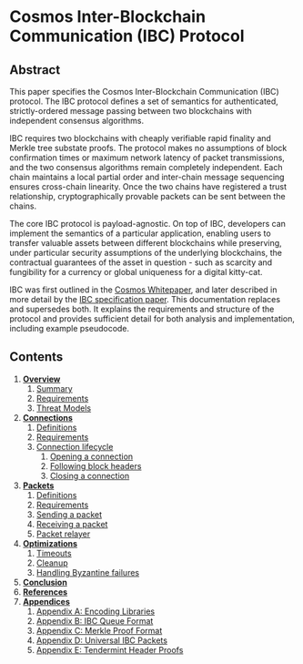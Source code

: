 # Cosmos Inter-Blockchain Communication (IBC) Protocol

## Abstract

This paper specifies the Cosmos Inter-Blockchain Communication (IBC) protocol. The IBC protocol defines a set of semantics for authenticated, strictly-ordered message passing between two blockchains with independent consensus algorithms.  

IBC requires two blockchains with cheaply verifiable rapid finality and Merkle tree substate proofs. The protocol makes no assumptions of block confirmation times or maximum network latency of packet transmissions, and the two consensus algorithms remain completely independent. Each chain maintains a local partial order and inter-chain message sequencing ensures cross-chain linearity. Once the two chains have registered a trust relationship, cryptographically provable packets can be sent between the chains.

The core IBC protocol is payload-agnostic. On top of IBC, developers can implement the semantics of a particular application, enabling users to transfer valuable assets between different blockchains while preserving, under particular security assumptions of the underlying blockchains, the contractual guarantees of the asset in question - such as scarcity and fungibility for a currency or global uniqueness for a digital kitty-cat. 

IBC was first outlined in the [Cosmos Whitepaper](https://github.com/cosmos/cosmos/blob/master/WHITEPAPER.md#inter-blockchain-communication-ibc), and later described in more detail by the [IBC specification paper](https://github.com/cosmos/ibc/raw/master/CosmosIBCSpecification.pdf). This documentation replaces and supersedes both. It explains the requirements and structure of the protocol and provides sufficient detail for both analysis and implementation, including example pseudocode.

## Contents

1.  **[Overview](overview.md)**
    1.  [Summary](overview.md#11-summary)
    1.  [Requirements](overview.md#12-requirements)
    1.  [Threat Models](overview.md#13-threat-models)
1.  **[Connections](connections.md)**
    1.  [Definitions](connections.md#21-definitions)
    1.  [Requirements](connections.md#22-requirements)
    1.  [Connection lifecycle](connections.md#23-connection-lifecycle)
        1.  [Opening a connection](connections.md#231-opening-a-connection)
        1.  [Following block headers](connections.md#232-following-block-headers)
        1.  [Closing a connection](connections.md#233-closing-a-connection)
1.  **[Packets](packets.md)**
    1.  [Definitions](packets.md#31-definitions)
    1.  [Requirements](packets.md#32-requirements)
    1.  [Sending a packet](packets.md#33-sending-a-packet)
    1.  [Receiving a packet](packets.md#34-receiving-a-packet)
    1.  [Packet relayer](packets.md#35-packet-relayer)
1.  **[Optimizations](optimizations.md)**
    1.  [Timeouts](optimizations.md#41-timeouts)
    1.  [Cleanup](optimizations.md#42-cleanup)
    1.  [Handling Byzantine failures](optimizations.md#43-handling-byzantine-failures)
1.  **[Conclusion](conclusion.md)**
1.  **[References](references.md)**
1.  **[Appendices](appendices.md)**
    1. [Appendix A: Encoding Libraries](appendices.md#appendix-a-encoding-libraries)
    1. [Appendix B: IBC Queue Format](appendices.md#appendix-b-ibc-queue-format)
    1. [Appendix C: Merkle Proof Format](appendices.md#appendix-c-merkle-proof-formats)
    1. [Appendix D: Universal IBC Packets](appendices.md#appendix-d-universal-ibc-packets)
    1. [Appendix E: Tendermint Header Proofs](appendices.md#appendix-e-tendermint-header-proofs)
